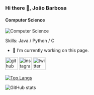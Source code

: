 ### Hi there 👋, João Barbosa
#### Computer Science
![Computer Science](https://twitter.com/Barbosa_Dji/header_photo)


Skills: Java / Python / C

- 🔭 I’m currently working on this page. 


[<img src='https://cdn.jsdelivr.net/npm/simple-icons@3.0.1/icons/github.svg' alt='github' height='40'>](https://github.com/joaorespeitabarbosa)  [<img src='https://cdn.jsdelivr.net/npm/simple-icons@3.0.1/icons/instagram.svg' alt='instagram' height='40'>](https://www.instagram.com/respeita_barbosa/)  [<img src='https://cdn.jsdelivr.net/npm/simple-icons@3.0.1/icons/twitter.svg' alt='twitter' height='40'>](https://twitter.com/Barbosa_Dji)  

[![Top Langs](https://github-readme-stats.vercel.app/api/top-langs/?username=joaorespeitabarbosa)](https://github.com/anuraghazra/github-readme-stats)

![GitHub stats](https://github-readme-stats.vercel.app/api?username=joaorespeitabarbosa&show_icons=true)  

